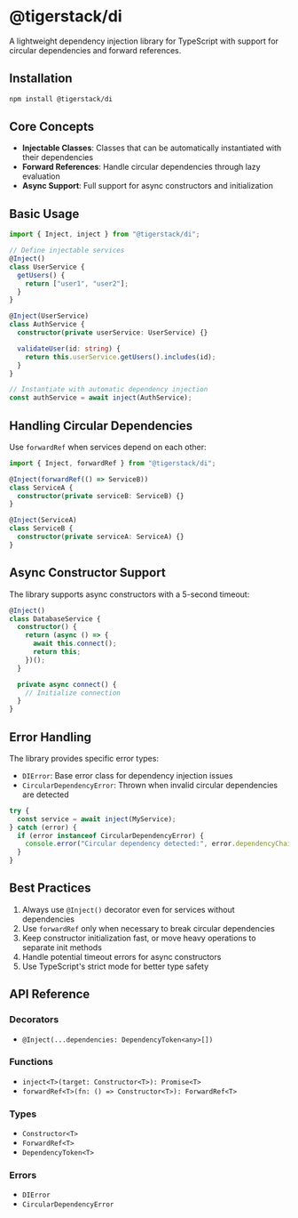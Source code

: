 # @tigerstack/di

A lightweight dependency injection library for TypeScript with support for circular dependencies and forward references.

## Installation

```bash
npm install @tigerstack/di
```

## Core Concepts

- **Injectable Classes**: Classes that can be automatically instantiated with their dependencies
- **Forward References**: Handle circular dependencies through lazy evaluation
- **Async Support**: Full support for async constructors and initialization

## Basic Usage

```typescript
import { Inject, inject } from "@tigerstack/di";

// Define injectable services
@Inject()
class UserService {
  getUsers() {
    return ["user1", "user2"];
  }
}

@Inject(UserService)
class AuthService {
  constructor(private userService: UserService) {}

  validateUser(id: string) {
    return this.userService.getUsers().includes(id);
  }
}

// Instantiate with automatic dependency injection
const authService = await inject(AuthService);
```

## Handling Circular Dependencies

Use `forwardRef` when services depend on each other:

```typescript
import { Inject, forwardRef } from "@tigerstack/di";

@Inject(forwardRef(() => ServiceB))
class ServiceA {
  constructor(private serviceB: ServiceB) {}
}

@Inject(ServiceA)
class ServiceB {
  constructor(private serviceA: ServiceA) {}
}
```

## Async Constructor Support

The library supports async constructors with a 5-second timeout:

```typescript
@Inject()
class DatabaseService {
  constructor() {
    return (async () => {
      await this.connect();
      return this;
    })();
  }

  private async connect() {
    // Initialize connection
  }
}
```

## Error Handling

The library provides specific error types:

- `DIError`: Base error class for dependency injection issues
- `CircularDependencyError`: Thrown when invalid circular dependencies are detected

```typescript
try {
  const service = await inject(MyService);
} catch (error) {
  if (error instanceof CircularDependencyError) {
    console.error("Circular dependency detected:", error.dependencyChain);
  }
}
```

## Best Practices

1. Always use `@Inject()` decorator even for services without dependencies
2. Use `forwardRef` only when necessary to break circular dependencies
3. Keep constructor initialization fast, or move heavy operations to separate init methods
4. Handle potential timeout errors for async constructors
5. Use TypeScript's strict mode for better type safety

## API Reference

### Decorators

- `@Inject(...dependencies: DependencyToken<any>[])`

### Functions

- `inject<T>(target: Constructor<T>): Promise<T>`
- `forwardRef<T>(fn: () => Constructor<T>): ForwardRef<T>`

### Types

- `Constructor<T>`
- `ForwardRef<T>`
- `DependencyToken<T>`

### Errors

- `DIError`
- `CircularDependencyError`
